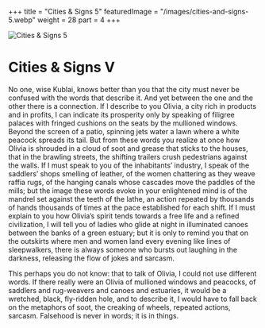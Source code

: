 +++
title = "Cities & Signs 5"
featuredImage = "/images/cities-and-signs-5.webp"
weight = 28
part = 4
+++

![Cities & Signs 5](/images/cities-and-signs-5.webp)

# Cities & Signs V

No one, wise Kublai, knows better than you that the city must never be confused with the words that describe it. And yet between the one and the other there is a connection. If I describe to you Olivia, a city rich in products and in profits, I can indicate its prosperity only by speaking of filigree palaces with fringed cushions on the seats by the mullioned windows. Beyond the screen of a patio, spinning jets water a lawn where a white peacock spreads its tail. But from these words you realize at once how Olivia is shrouded in a cloud of soot and grease that sticks to the houses, that in the brawling streets, the shifting trailers crush pedestrians against the walls. If I must speak to you of the inhabitants’ industry, I speak of the saddlers’ shops smelling of leather, of the women chattering as they weave raffia rugs, of the hanging canals whose cascades move the paddles of the mills; but the image these words evoke in your enlightened mind is of the mandrel set against the teeth of the lathe, an action repeated by thousands of hands thousands of times at the pace established for each shift. If I must explain to you how Olivia’s spirit tends towards a free life and a refined civilization, I will tell you of ladies who glide at night in illuminated canoes between the banks of a green estuary; but it is only to remind you that on the outskirts where men and women land every evening like lines of sleepwalkers, there is always someone who bursts out laughing in the darkness, releasing the flow of jokes and sarcasm.

This perhaps you do not know: that to talk of Olivia, I could not use different words. If there really were an Olivia of mullioned windows and peacocks, of saddlers and rug-weavers and canoes and estuaries, it would be a wretched, black, fly-ridden hole, and to describe it, I would have to fall back on the metaphors of soot, the creaking of wheels, repeated actions, sarcasm. Falsehood is never in words; it is in things.